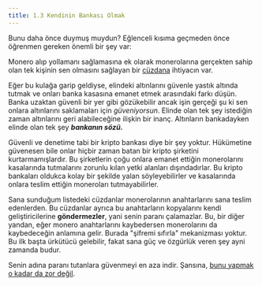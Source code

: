 ```yaml
---
title: 1.3 Kendinin Bankası Olmak
---
```


Bunu daha önce duymuş muydun? Eğlenceli kısıma geçmeden önce öğrenmen
gereken önemli bir şey var:

Monero alıp yollamanı sağlamasına ek olarak monerolarına gerçekten
sahip olan tek kişinin sen olmasını sağlayan bir
[cüzdana](1.02_get_a_monero_wallet.md) ihtiyacın var.

Eğer bu kulağa garip geldiyse, elindeki altınlarını güvenle yastık
altında tutmak ve onları banka kasasına emanet etmek arasındaki farkı
düşün.  Banka uzaktan güvenli bir yer gibi gözükebilir ancak işin
gerçeği şu ki sen onlara altınlarını saklamaları için _güveniyorsun_.
Elinde olan tek şey istediğin zaman altınlarını geri alabileceğine
ilişkin bir inanç.  Altınların bankadayken elinde olan tek şey
_******bankanın sözü.******_

Güvenli ve denetime tabi bir kripto bankası diye bir şey yoktur.
Hükümetine güvenesen bile onlar hiçbir zaman batan bir kripto
şirketini kurtarmamışlardır.  Bu şirketlerin çoğu onlara emanet
ettiğin monerolarını kasalarında tutmalarını zorunlu kılan yetki
alanları dışındadırlar.  Bu kripto bankaları oldukca kolay bir şekilde
yalan söyleyebilirler ve kasalarında onlara teslim ettiğin moneroları
tutmayabilirler.

Sana sunduğum listedeki cüzdanlar monerolarının anahtarlarını sana
teslim edenlerden.  Bu cüzdanlar ayrıca bu anahtarların kopyalarını
kendi geliştiricilerine **göndermezler**, yani senin paranı
çalamazlar.  Bu, bir diğer yandan, eğer monero anahtarlarını
kaybedersen monerolarını da kaybedeceğin anlamına gelir.  Burada
"şifremi sıfırla" mekanizması yoktur.  Bu ilk başta ürkütücü
gelebilir, fakat sana güç ve özgürlük veren şey ayni zamanda budur.

Senin adına paranı tutanlara güvenmeyi en aza indir.  Şansına, [bunu
yapmak o kadar da zor değil](1.04_the_seed.md).


